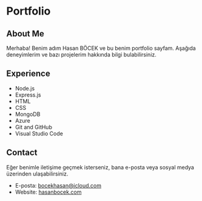 # Portfolio

## About Me

Merhaba! Benim adım Hasan BÖCEK ve bu benim portfolio sayfam. Aşağıda deneyimlerim ve bazı projelerim hakkında bilgi bulabilirsiniz.

## Experience

- Node.js
- Express.js
- HTML
- CSS
- MongoDB
- Azure
- Git and GitHub
- Visual Studio Code

## Contact

Eğer benimle iletişime geçmek isterseniz, bana e-posta veya sosyal medya üzerinden ulaşabilirsiniz.

- E-posta: bocekhasan@icloud.com
- Website: [hasanbocek.com](https://hasanbocek.com/)
